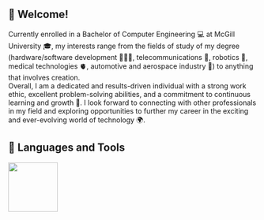 <h2>👋 Welcome! </h2>
Currently enrolled in a Bachelor of Computer Engineering 💻 at McGill University 🎓, my interests range from the fields of study of my degree (hardware/software development 👨🏽‍💻, telecommunications 📡, robotics 🤖, medical technologies 🫀, automotive and aerospace industry 🚀) to anything that involves creation.
</br>
Overall, I am a dedicated and results-driven individual with a strong work ethic, excellent problem-solving abilities, and a commitment to continuous learning and growth 🌱. I look forward to connecting with other professionals in my field and exploring opportunities to further my career in the exciting and ever-evolving world of technology 🌍.


<h2>🧰 Languages and Tools</h2>
<img src="https://github.com/WalidAissa/WalidAissa/assets/94759379/08178655-43b2-49bb-b241-7d7fead3a281" width="100" height="100">
